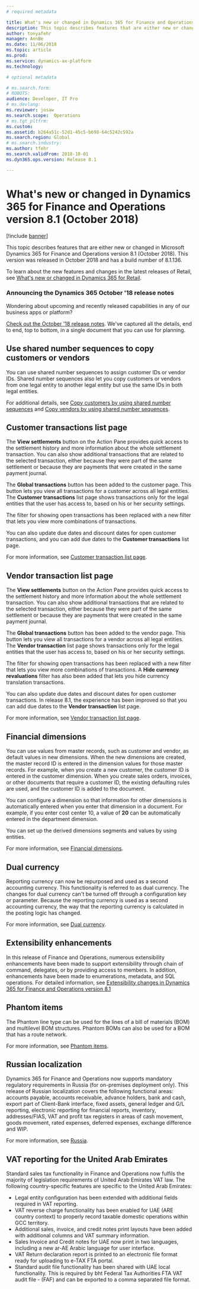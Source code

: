 ```yaml
---
# required metadata

title: What's new or changed in Dynamics 365 for Finance and Operations version 8.1 (October 2018)
description: This topic describes features that are either new or changed in Dynamics 365 for Finance and Operations version 8.1. This version was released in October 2018.
author: tonyafehr
manager: AnnBe
ms.date: 11/06/2018
ms.topic: article
ms.prod: 
ms.service: dynamics-ax-platform
ms.technology: 

# optional metadata

# ms.search.form: 
# ROBOTS: 
audience: Developer, IT Pro
# ms.devlang: 
ms.reviewer: josaw
ms.search.scope:  Operations
# ms.tgt_pltfrm: 
ms.custom: 
ms.assetid: b264a51c-52d1-45c5-b698-64c5242c592a
ms.search.region: Global
# ms.search.industry: 
ms.author: tfehr
ms.search.validFrom: 2018-10-01 
ms.dyn365.ops.version: Release 8.1

---
```

# What's new or changed in Dynamics 365 for Finance and Operations version 8.1 (October 2018)

[!include [banner](../includes/banner.md)]

This topic describes features that are either new or changed in Microsoft Dynamics 365 for Finance and Operations version 8.1 (October 2018). This version was released in October 2018 and has a build number of 8.1.136.

To learn about the new features and changes in the latest releases of Retail, see [What's new or changed in Dynamics 365 for Retail](https://docs.microsoft.com/dynamics365/unified-operations/retail/get-started/whats-new).

### Announcing the Dynamics 365 October '18 release notes

Wondering about upcoming and recently released capabilities in any of our business apps or platform?

[Check out the October '18 release notes](https://go.microsoft.com/fwlink/?linkid=870424). We've captured all the details, end to end, top to bottom, in a single document that you can use for planning.

## Use shared number sequences to copy customers or vendors

You can use shared number sequences to assign customer IDs or vendor IDs. Shared number sequences also let you copy customers or vendors from one legal entity to another legal entity but use the same IDs in both legal entities.

For additional details, see [Copy customers by using shared number sequences](../../financials/accounts-receivable/copy-customer.md) and [Copy vendors by using shared number sequences](../../financials/accounts-payable/vendor-copy.md).

## Customer transactions list page

The **View settlements** button on the Action Pane provides quick access to the settlement history and more information about the whole settlement transaction. You can also show additional transactions that are related to the selected transaction, either because they were part of the same settlement or because they are payments that were created in the same payment journal.

The **Global transactions** button has been added to the customer page. This button lets you view all transactions for a customer across all legal entities. The **Customer transactions** list page shows transactions only for the legal entities that the user has access to, based on his or her security settings.

The filter for showing open transactions has been replaced with a new filter that lets you view more combinations of transactions.

You can also update due dates and discount dates for open customer transactions, and you can add due dates to the **Customer transactions** list page.

For more information, see [Customer transaction list page](../../financials/accounts-receivable/customer-transactions-list-page.md).

## Vendor transaction list page

The **View settlements** button on the Action Pane provides quick access to the settlement history and more information about the whole settlement transaction. You can also show additional transactions that are related to the selected transaction, either because they were part of the same settlement or because they are payments that were created in the same payment journal.

The **Global transactions** button has been added to the vendor page. This button lets you view all transactions for a vendor across all legal entities. The **Vendor transaction** list page shows transactions only for the legal entities that the user has access to, based on his or her security settings.

The filter for showing open transactions has been replaced with a new filter that lets you view more combinations of transactions. A **Hide currency revaluations** filter has also been added that lets you hide currency translation transactions.

You can also update due dates and discount dates for open customer transactions. In release 8.1, the experience has been improved so that you can add due dates to the **Vendor transaction** list page.

For more information, see [Vendor transaction list page](../../financials/accounts-payable/vendor-transaction-list-page.md).

## Financial dimensions

You can use values from master records, such as customer and vendor, as default values in new dimensions. When the new dimensions are created, the master record ID is entered in the dimension values for those master records. For example, when you create a new customer, the customer ID is entered in the customer dimension. When you create sales orders, invoices, or other documents that require a customer ID, the existing defaulting rules are used, and the customer ID is added to the document.

You can configure a dimension so that information for other dimensions is automatically entered when you enter that dimension in a document. For example, if you enter cost center 10, a value of **20** can be automatically entered in the department dimension.

You can set up the derived dimensions segments and values by using entities.

For more information, see [Financial dimensions](../../financials/general-ledger/financial-dimensions.md).

## Dual currency

Reporting currency can now be repurposed and used as a second accounting currency. This functionality is referred to as dual currency. The changes for dual currency can't be turned off through a configuration key or parameter. Because the reporting currency is used as a second accounting currency, the way that the reporting currency is calculated in the posting logic has changed.

For more information, see [Dual currency](../../financials/general-ledger/dual-currency.md).

## Extensibility enhancements

In this release of Finance and Operations, numerous extensibility enhancements have been made to support extensibility through chain of command, delegates, or by providing access to members. In addition, enhancements have been made to enumerations, metadata, and SQL operations. For detailed information, see [Extensibility changes in Dynamics 365 for Finance and Operations version 8.1](../../dev-itpro/extensibility/extensibility-changes-81.md)

## Phantom items

The Phantom line type can be used for the lines of a bill of materials (BOM) and multilevel BOM structures. Phantom BOMs can also be used for a BOM that has a route network.

For more information, see [Phantom items](../../supply-chain/production-control/phantom-items.md).

## Russian localization

Dynamics 365 for Finance and Operations now supports mandatory regulatory requirements in Russia (for on-premises deployment only). This release of Russian localization covers the following functional areas: accounts payable, accounts receivable, advance holders, bank and cash, export part of Client-Bank interface, fixed assets, general ledger and G/L reporting, electronic reporting for financial reports, inventory, addresses/FIAS, VAT and profit tax registers in areas of cash movement, goods movement, rated expenses, deferred expenses, exchange difference and WIP.

For more information, see [Russia](../../financials/localizations/russia.md).

## VAT reporting for the United Arab Emirates

Standard sales tax functionality in Finance and Operations now fulfils the majority of legislation requirements of United Arab Emirates VAT law. The following country-specific features are specific to the United Arab Emirates:

- Legal entity configuration has been extended with additional fields required in VAT reporting.
- VAT reverse charge functionality has been enabled for UAE (ARE country context) to properly record taxable domestic operations within GCC territory.
- Additional sales, invoice, and credit notes print layouts have been added with additional columns and VAT summary information.
- Sales Invoice and Credit notes for UAE now print in two languages, including a new ar-AE Arabic language for user interface.
- VAT Return declaration report is printed to an electronic file format ready for uploading to e-TAX FTA portal.
- Standard audit file functionality has been shared with UAE local functionality. This is required by bht Federal Tax Authorities FTA VAT audit file - (FAF) and can be exported to a comma separated file format.
